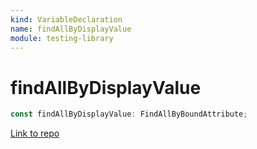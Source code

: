 ```yaml
---
kind: VariableDeclaration
name: findAllByDisplayValue
module: testing-library
---
```


# findAllByDisplayValue

```ts
const findAllByDisplayValue: FindAllByBoundAttribute;
```

[Link to repo](https://github.com/testing-library/angular-testing-library/blob/master/node_modules/@testing-library/dom/types/queries.d.ts#L127-L127)

